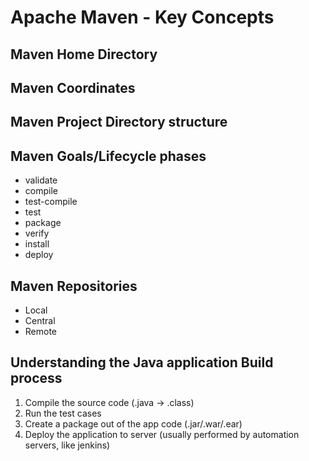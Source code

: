 # Apache Maven - Key Concepts

## Maven Home Directory

## Maven Coordinates

## Maven Project Directory structure

## Maven Goals/Lifecycle phases

- validate
- compile
- test-compile
- test
- package
- verify
- install
- deploy

## Maven Repositories

- Local
- Central
- Remote

## Understanding the Java application Build process

1. Compile the source code (.java -> .class)
2. Run the test cases
3. Create a package out of the app code (.jar/.war/.ear)
4. Deploy the application to server (usually performed by automation servers, like jenkins)
